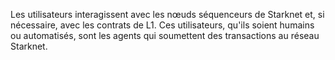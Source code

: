 Les utilisateurs interagissent avec les nœuds séquenceurs de Starknet et, si nécessaire, avec les contrats de L1. Ces utilisateurs, qu'ils soient humains ou automatisés, sont les agents qui soumettent des transactions au réseau Starknet.